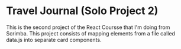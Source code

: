 # Travel Journal (Solo Project 2)

This is the second project of the React Coursse that I'm doing from Scrimba.
This project consists of mapping elements from a file called data.js into separate card components.
